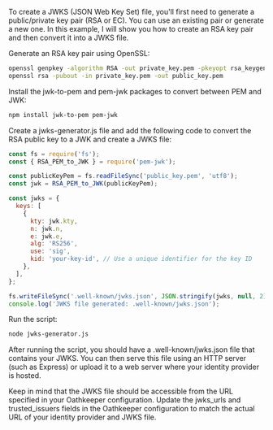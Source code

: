 To create a JWKS (JSON Web Key Set) file, you'll first need to generate a public/private key pair (RSA or EC). You can use an existing pair or generate a new one. In this example, I will show you how to create an RSA key pair and then convert it into a JWKS file.

Generate an RSA key pair using OpenSSL:

```bash
openssl genpkey -algorithm RSA -out private_key.pem -pkeyopt rsa_keygen_bits:2048
openssl rsa -pubout -in private_key.pem -out public_key.pem
```

Install the jwk-to-pem and pem-jwk packages to convert between PEM and JWK:
```bash
npm install jwk-to-pem pem-jwk
```

Create a jwks-generator.js file and add the following code to convert the RSA public key to a JWK and create a JWKS file:

```js
const fs = require('fs');
const { RSA_PEM_to_JWK } = require('pem-jwk');

const publicKeyPem = fs.readFileSync('public_key.pem', 'utf8');
const jwk = RSA_PEM_to_JWK(publicKeyPem);

const jwks = {
  keys: [
    {
      kty: jwk.kty,
      n: jwk.n,
      e: jwk.e,
      alg: 'RS256',
      use: 'sig',
      kid: 'your-key-id', // Use a unique identifier for the key ID
    },
  ],
};

fs.writeFileSync('.well-known/jwks.json', JSON.stringify(jwks, null, 2));
console.log('JWKS file generated: .well-known/jwks.json');
```

Run the script:
```bash
node jwks-generator.js
```

After running the script, you should have a .well-known/jwks.json file that contains your JWKS. You can then serve this file using an HTTP server (such as Express) or upload it to a web server where your identity provider is hosted.

Keep in mind that the JWKS file should be accessible from the URL specified in your Oathkeeper configuration. Update the jwks_urls and trusted_issuers fields in the Oathkeeper configuration to match the actual URL of your identity provider and JWKS file.